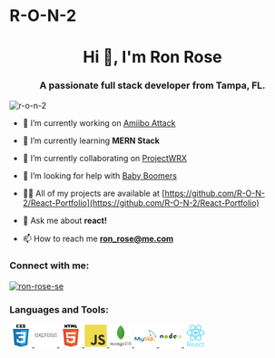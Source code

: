 # R-O-N-2

<h1 align="center">Hi 👋, I'm Ron Rose</h1>
<h3 align="center">A passionate full stack developer from Tampa, FL.</h3>

<p align="left"> <img src="https://komarev.com/ghpvc/?username=r-o-n-2&label=Profile%20views&color=0e75b6&style=flat" alt="r-o-n-2" /> </p>

- 🔭 I’m currently working on [Amiibo Attack](https://github.com/R-O-N-2/Amiibo-Attack-)

- 🌱 I’m currently learning **MERN Stack**

- 👯 I’m currently collaborating on [ProjectWRX](https://github.com/sunder96u/ProjectWRX-Front/blob/main/README.md)

- 🤝 I’m looking for help with [Baby Boomers](https://github.com/R-O-N-2/Baby-Boomers)

- 👨‍💻 All of my projects are available at [https://github.com/R-O-N-2/React-Portfolio](https://github.com/R-O-N-2/React-Portfolio)

- 💬 Ask me about **react!**

- 📫 How to reach me **ron_rose@me.com**

<h3 align="left">Connect with me:</h3>
<p align="left">
<a href="https://linkedin.com/in/ron-rose-se" target="blank"><img align="center" src="https://raw.githubusercontent.com/rahuldkjain/github-profile-readme-generator/master/src/images/icons/Social/linked-in-alt.svg" alt="ron-rose-se" height="30" width="40" /></a>
</p>

<h3 align="left">Languages and Tools:</h3>
<p align="left"> <a href="https://www.w3schools.com/css/" target="_blank" rel="noreferrer"> <img src="https://raw.githubusercontent.com/devicons/devicon/master/icons/css3/css3-original-wordmark.svg" alt="css3" width="40" height="40"/> </a> <a href="https://expressjs.com" target="_blank" rel="noreferrer"> <img src="https://raw.githubusercontent.com/devicons/devicon/master/icons/express/express-original-wordmark.svg" alt="express" width="40" height="40"/> </a> <a href="https://www.w3.org/html/" target="_blank" rel="noreferrer"> <img src="https://raw.githubusercontent.com/devicons/devicon/master/icons/html5/html5-original-wordmark.svg" alt="html5" width="40" height="40"/> </a> <a href="https://developer.mozilla.org/en-US/docs/Web/JavaScript" target="_blank" rel="noreferrer"> <img src="https://raw.githubusercontent.com/devicons/devicon/master/icons/javascript/javascript-original.svg" alt="javascript" width="40" height="40"/> </a> <a href="https://www.mongodb.com/" target="_blank" rel="noreferrer"> <img src="https://raw.githubusercontent.com/devicons/devicon/master/icons/mongodb/mongodb-original-wordmark.svg" alt="mongodb" width="40" height="40"/> </a> <a href="https://www.mysql.com/" target="_blank" rel="noreferrer"> <img src="https://raw.githubusercontent.com/devicons/devicon/master/icons/mysql/mysql-original-wordmark.svg" alt="mysql" width="40" height="40"/> </a> <a href="https://nodejs.org" target="_blank" rel="noreferrer"> <img src="https://raw.githubusercontent.com/devicons/devicon/master/icons/nodejs/nodejs-original-wordmark.svg" alt="nodejs" width="40" height="40"/> </a> <a href="https://reactjs.org/" target="_blank" rel="noreferrer"> <img src="https://raw.githubusercontent.com/devicons/devicon/master/icons/react/react-original-wordmark.svg" alt="react" width="40" height="40"/> </a> </p>
